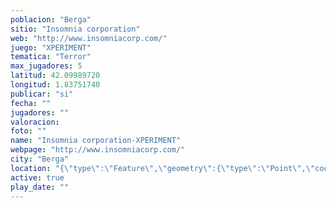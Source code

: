 ```yaml
---
poblacion: "Berga"
sitio: "Insomnia corporation"
web: "http://www.insomniacorp.com/"
juego: "XPERIMENT"
tematica: "Terror"
max_jugadores: 5
latitud: 42.09989720
longitud: 1.83751740
publicar: "si"
fecha: ""
jugadores: ""
valoracion: 
foto: ""
name: "Insomnia corporation-XPERIMENT"
webpage: "http://www.insomniacorp.com/"
city: "Berga"
location: "{\"type\":\"Feature\",\"geometry\":{\"type\":\"Point\",\"coordinates\":[\"42,09989720\",\"1,83751740\"]}}"
active: true
play_date: ""
---
```

